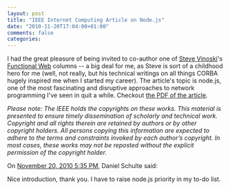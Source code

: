 ```yaml
---
layout: post
title: "IEEE Internet Computing Article on Node.js"
date: "2010-11-20T17:04:00+01:00"
comments: false
categories: 
---
```


<p>I had the great pleasure of being invited to co-author one of <a href="http://steve.vinoski.net/blog/">Steve Vinoski</a>'s <a href="http://steve.vinoski.net/blog/internet-computing-columns/">Functional Web</a> columns -- a big deal for me, as Steve is sort of a childhood hero for me (well, not really, but his technical writings on all things CORBA hugely inspired me when I started my career). The article's topic is node.js, one of the most fascinating and disruptive approaches to network programming I've seen in quit a while. Checkout <a href="http://innoq.com/files/mic2010060080-novdec10.pdf">the PDF of the article</a>.</p>

<p><em>Please note: The IEEE holds the copyrights on these works. This material is presented to ensure timely dissemination of scholarly and technical work. Copyright and all rights therein are retained by authors or by other copyright holders. All persons copying this information are expected to adhere to the terms and constraints invoked by each author’s copyright. In most cases, these works may not be reposted without the explicit permission of the copyright holder.</em></p>

<section class="comments">



<div class="comment" id="comment-2281">
On <a href="#comment-2281" title="Permalink to this comment">November 20, 2010  5:35 PM</a>, Daniel Schulte
said:
<p>Nice introduction, thank you. I have to raise node.js priority in my to-do list. </p>


</section>

